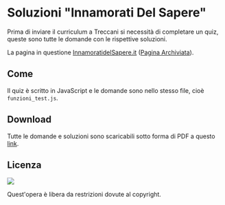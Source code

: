# Soluzioni "Innamorati Del Sapere"
Prima di inviare il curriculum a Treccani si necessità di completare un quiz, queste sono tutte le domande con le rispettive soluzioni.

La pagina in questione [InnamoratidelSapere.it](http://www.innamoratidelsapere.it/) ([Pagina Archiviata](https://web.archive.org/web/20180124203457/http://www.innamoratidelsapere.it/)).

## Come

Il quiz è scritto in JavaScript e le domande sono nello stesso file, cioè ```funzioni_test.js```.

## Download

Tutte le domande e soluzioni sono scaricabili sotto forma di PDF a questo [link](https://github.com/vecr25/soluzioni-inamorarti-del-sapere/raw/master/Soluzioni%20_Innamorati%20del%20Sapere_%20Treccani.pdf).

## Licenza

[![](https://lh3.googleusercontent.com/wOJaZZBTAUJ2uQRTLJp7yMV2NksqTuAUz1knK0p9BY61qUC3OoS7m73zgPKz8aBHE8CJeXWtd-S6vcNB2NnLZmj-EGVBpQW5gKOcIH2QcsgMAXVmwdEoMZvNI9P1GDh6V-HRYy9w)](https://creativecommons.org/publicdomain/mark/1.0/)

Quest'opera è libera da restrizioni dovute al copyright.
